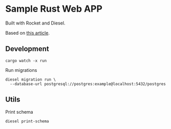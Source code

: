 # Sample Rust Web APP

Built with Rocket and Diesel.

Based on [this article][tutorial].

## Development

```
cargo watch -x run
```

Run migrations

```
diesel migration run \
  --database-url postgresql://postgres:example@localhost:5432/postgres
```

## Utils

Print schema
```
diesel print-schema
```




[tutorial]: https://itnext.io/creating-a-rust-web-app-with-rocket-and-diesel-58f5f6cacd27